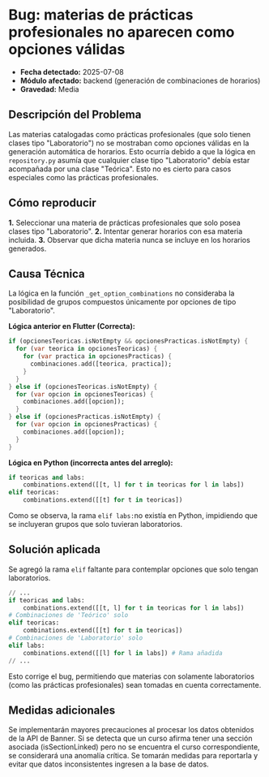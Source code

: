 # Bug: materias de prácticas profesionales no aparecen como opciones válidas

- **Fecha detectado:** 2025-07-08
- **Módulo afectado:** backend (generación de combinaciones de horarios)
- **Gravedad:** Media

## Descripción del Problema

Las materias catalogadas como prácticas profesionales (que solo tienen clases tipo "Laboratorio") no se mostraban como opciones válidas en la generación automática de horarios. Esto ocurría debido a que la lógica en `repository.py` asumía que cualquier clase tipo "Laboratorio" debía estar acompañada por una clase "Teórica". Esto no es cierto para casos especiales como las prácticas profesionales.

## Cómo reproducir

**1.** Seleccionar una materia de prácticas profesionales que solo posea clases tipo "Laboratorio".
**2.** Intentar generar horarios con esa materia incluida.
**3.** Observar que dicha materia nunca se incluye en los horarios generados.

## Causa Técnica

La lógica en la función `_get_option_combinations` no consideraba la posibilidad de grupos compuestos únicamente por opciones de tipo "Laboratorio".

**Lógica anterior en Flutter (Correcta):**

```dart
if (opcionesTeoricas.isNotEmpty && opcionesPracticas.isNotEmpty) {
  for (var teorica in opcionesTeoricas) {
    for (var practica in opcionesPracticas) {
      combinaciones.add([teorica, practica]);
    }
  }
} else if (opcionesTeoricas.isNotEmpty) {
  for (var opcion in opcionesTeoricas) {
    combinaciones.add([opcion]);
  }
} else if (opcionesPracticas.isNotEmpty) {
  for (var opcion in opcionesPracticas) {
    combinaciones.add([opcion]);
  }
}
```

**Lógica en Python (incorrecta antes del arreglo):**

```Python
if teoricas and labs:
    combinations.extend([[t, l] for t in teoricas for l in labs])
elif teoricas:
    combinations.extend([[t] for t in teoricas])
```

Como se observa, la rama `elif labs:`no existía en Python, impidiendo que se incluyeran grupos que solo tuvieran laboratorios.

## Solución aplicada

Se agregó la rama `elif` faltante para contemplar opciones que solo tengan laboratorios.

```python
// ...
if teoricas and labs:
    combinations.extend([[t, l] for t in teoricas for l in labs])
# Combinaciones de 'Teórico' solo
elif teoricas:
    combinations.extend([[t] for t in teoricas])
# Combinaciones de 'Laboratorio' solo
elif labs:
    combinations.extend([[l] for l in labs]) # Rama añadida
// ...
```

Esto corrige el bug, permitiendo que materias con solamente laboratorios (como las prácticas profesionales) sean tomadas en cuenta correctamente.

## Medidas adicionales

Se implementarán mayores precauciones al procesar los datos obtenidos de la API de Banner. Si se detecta que un curso afirma tener una sección asociada (isSectionLinked) pero no se encuentra el curso correspondiente, se considerará una anomalía crítica. Se tomarán medidas para reportarla y evitar que datos inconsistentes ingresen a la base de datos.
